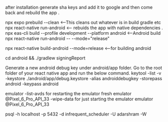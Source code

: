 after installation generate sha keys and add it to google and then come back and rebuild the app .

npx expo prebuild --clean <--This cleans out whatever is in build gradle etc
npx react-native run-android <-- rebuids the app with native dependencies .
npx eas-cli build --profile development --platform android <--Android build
npx react-native run-android -- --mode="release"

npx react-native build-android --mode=release <--for building android

cd android && ./gradlew signingReport

Generate a new android debug key under android/app folder. Go to the root folder of your react native app and run the below command.
keytool -list -v -keystore ./android/app/debug.keystore -alias androiddebugkey -storepass android -keypass android

emulator -list-avds
for restarting the emulator fresh
emulator @Pixel_6_Pro_API_33 -wipe-data
for just starting the emulator
emulator @Pixel_6_Pro_API_33

psql -h localhost -p 5432 -d infrequent_scheduler -U adarshram -W

